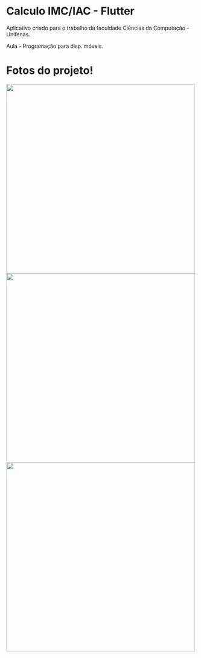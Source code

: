 # Calculo IMC/IAC - Flutter

Aplicativo criado para o trabalho da faculdade Ciências da Computação - Unifenas.

Aula - Programação para disp. móveis.

# Fotos do projeto!

<img src="https://i.imgur.com/EX0ZCW3.png" height="500px">

<img src="https://i.imgur.com/iAOq5WI.png" height="500px">

<img src="https://i.imgur.com/DfmBkf4.png" height="500px">

